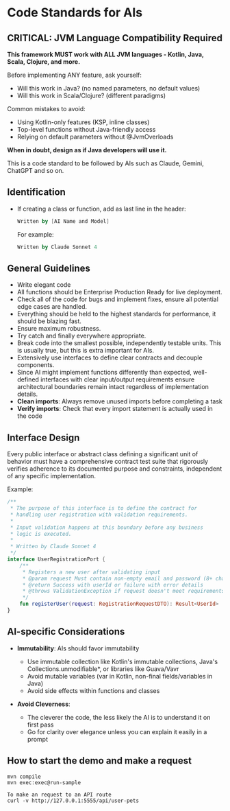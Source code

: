 # Code Standards for AIs

## CRITICAL: JVM Language Compatibility Required
**This framework MUST work with ALL JVM languages - Kotlin, Java, Scala, Clojure, and more.**

Before implementing ANY feature, ask yourself:
- Will this work in Java? (no named parameters, no default values)
- Will this work in Scala/Clojure? (different paradigms)

Common mistakes to avoid:
- Using Kotlin-only features (KSP, inline classes)
- Top-level functions without Java-friendly access
- Relying on default parameters without @JvmOverloads

**When in doubt, design as if Java developers will use it.**

This is a code standard to be followed by AIs such as Claude, Gemini, ChatGPT and so on.

## Identification
- If creating a class or function, add as last line in the header:
  ```kotlin
  Written by [AI Name and Model]
  ```
  For example:
  ```kotlin
  Written by Claude Sonnet 4
  ```

## General Guidelines
- Write elegant code
- All functions should be Enterprise Production Ready for live deployment.
- Check all of the code for bugs and implement fixes, ensure all potential edge cases are handled.
- Everything should be held to the highest standards for performance, it should be blazing fast.
- Ensure maximum robustness.
- Try catch and finally everywhere appropriate.
- Break code into the smallest possible, independently testable units. This is usually true, but this is extra important for AIs.
- Extensively use interfaces to define clear contracts and decouple components.
- Since AI might implement functions differently than expected, well-defined interfaces with clear input/output requirements
ensure architectural boundaries remain intact regardless of implementation details.
- **Clean imports**: Always remove unused imports before completing a task
- **Verify imports**: Check that every import statement is actually used in the code

## Interface Design
Every public interface or abstract class defining a significant unit of behavior must have a comprehensive contract
test suite that rigorously verifies adherence to its documented purpose and constraints, independent of any specific implementation.

Example:
```kotlin
/**
 * The purpose of this interface is to define the contract for
 * handling user registration with validation requirements.
 *
 * Input validation happens at this boundary before any business
 * logic is executed.
 *
 * Written by Claude Sonnet 4
 */
interface UserRegistrationPort {
    /**
     * Registers a new user after validating input
     * @param request Must contain non-empty email and password (8+ chars)
     * @return Success with userId or failure with error details
     * @throws ValidationException if request doesn't meet requirements
     */
    fun registerUser(request: RegistrationRequestDTO): Result<UserId>
}
```

## AI-specific Considerations
- **Immutability**: AIs should favor immutability
  - Use immutable collection like Kotlin's immutable collections, Java's Collections.unmodifiable*, or libraries like Guava/Vavr
  - Avoid mutable variables (var in Kotlin, non-final fields/variables in Java)
  - Avoid side effects within functions and classes

- **Avoid Cleverness**:
  - The cleverer the code, the less likely the AI is to understand it on first pass
  - Go for clarity over elegance unless you can explain it easily in a prompt


## How to start the demo and make a request
```
mvn compile
mvn exec:exec@run-sample

To make an request to an API route
curl -v http://127.0.0.1:5555/api/user-pets
```

